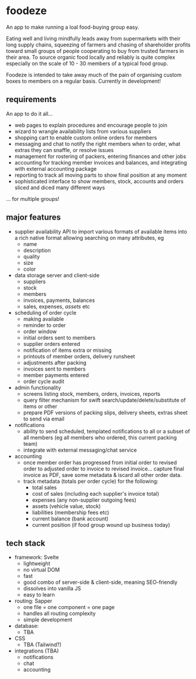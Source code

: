 # foodeze
An app to make running a loal food-buying group easy.

Eating well and living mindfully leads away from supermarkets with their long supply chains, squeezing of farmers and chasing of shareholder profits toward small groups of people cooperating to buy from trusted farmers in their area. To source organic food locally and reliably is quite complex especially on the scale of 10 - 30 members of a typical food group. 

Foodeze is intended to take away much of the pain of organising custom boxes to members on a regular basis. Currently in development!

## requirements
An app to do it all... 
* web pages to explain procedures and encourage people to join
* wizard to wrangle availability lists from various suppliers
* shopping cart to enable custom online orders for members
* messaging and chat to notify the right members when to order, what extras they can snaffle, or resolve issues
* management for rostering of packers, entering finances and other jobs
* accounting for tracking member invoices and balances, and integrating with external accounting package
* reporting to track all moving parts to show final position at any moment
* sophisticated interface to show members, stock, accounts and orders sliced and diced many different ways

... for multiple groups!

## major features
* supplier availability API to import various formats of available items into a rich native format allowing searching on many attributes, eg
  * name
  * description
  * quality
  * size
  * color
* data storage server and client-side
  * suppliers 
  * stock
  * members
  * invoices, payments, balances
  * sales, expenses, *assets* etc
* scheduling of order cycle
  * making available
  * reminder to order
  * order window
  * initial orders sent to members
  * supplier orders entered
  * notification of items extra or missing
  * printouts of member orders, delivery runsheet
  * adjustments after packing
  * invoices sent to members
  * member payments entered
  * order cycle audit
* admin functionality
  * screens listing stock, members, orders, invoices, reports
  * query filter mechanism for swift search/update/delete/substitute of items or other
  * prepare PDF versions of packing slips, delivery sheets, extras sheet to send via email
* notifications
  * ability to send scheduled, templated notifications to all or a subset of all members (eg all members who ordered, this current packing team)
  * integrate with external messaging/chat service
* accounting
  * once member order has progressed from initial order to revised order to adjusted order to invoice to revised invoice... capture final invoice as PDF, save some metadata & iscard all other order data.
  * track metadata (totals per order cycle) for the following:
    * total sales 
    * cost of sales (including each supplier's invoice total)
    * expenses (any non-supplier outgoing fees)
    * assets (vehicle value, stock)
    * liabilities (membership fees etc)
    * current balance (bank account)
    * current position (if food group wound up business today)
   
## tech stack
* framework: Svelte
  * lightweight
  * no virtual DOM
  * fast
  * good combo of server-side & client-side, meaning SEO-friendly
  * dissolves into vanilla JS
  * easy to learn
* routing: Sapper
  * one file = one component = one page
  * handles all routing complexity
  * simple development
* database:
  * TBA
* CSS
  * TBA (Tailwind?)
* integrations (TBA)
  * notifications
  * chat
  * accounting




